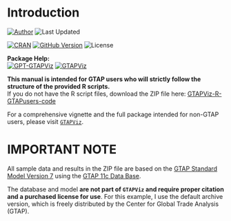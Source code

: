 # Introduction
[![Author](https://img.shields.io/badge/Pattawee.P-blue?label=Author)](https://bodysbobb.github.io/) ![Last Updated](https://img.shields.io/github/last-commit/Bodysbobb/GTAPViz?label=Last%20Updated&color=blue)

[![CRAN](https://www.r-pkg.org/badges/version/GTAPViz)](https://CRAN.R-project.org/package=GTAPViz/)
[![GitHub Version](https://img.shields.io/github/v/tag/Bodysbobb/GTAPViz?label=GitHub%20Version&color=3CB371&sort=semver)](https://github.com/Bodysbobb/GTAPViz/releases/latest)
![License](https://img.shields.io/github/license/Bodysbobb/GTAPViz-R-GTAPuser)

**Package Help:**  
[![GPT-GTAPViz](https://img.shields.io/badge/GPT--GTAPViz-74aa9c?style=flat-square&logo=openai&logoColor=white)](https://chatgpt.com/g/g-67f87a78396c81919aa2a0676c40e8b3-gtapviz-r/)
[![GTAPViz](https://img.shields.io/badge/GTAPViz-276DC3?style=flat-square&logo=r&logoColor=white)](https://bodysbobb.github.io/GTAPViz/)

**This manual is intended for GTAP users who will strictly follow the structure of the provided R scripts.**  
If you do not have the R script files, download the ZIP file here: [GTAPViz-R-GTAPusers-code](https://github.com/Bodysbobb/GTAPViz-R-GTAPuser/blob/main/GTAPViz-GTAPusers.zip)


For a comprehensive vignette and the full package intended for non-GTAP users, please visit [`GTAPViz`](https://bodysbobb.github.io/GTAPViz/).

# IMPORTANT NOTE

All sample data and results in the ZIP file are based on the [GTAP Standard Model Version 7](https://www.gtap.agecon.purdue.edu/models/current.asp/) using the [GTAP 11c Data Base](https://www.gtap.agecon.purdue.edu/databases/default.asp/).

The database and model **are not part of `GTAPViz` and require proper citation and a purchased license for use**. For this example, I use the default archive version, which is freely distributed by the Center for Global Trade Analysis (GTAP).
